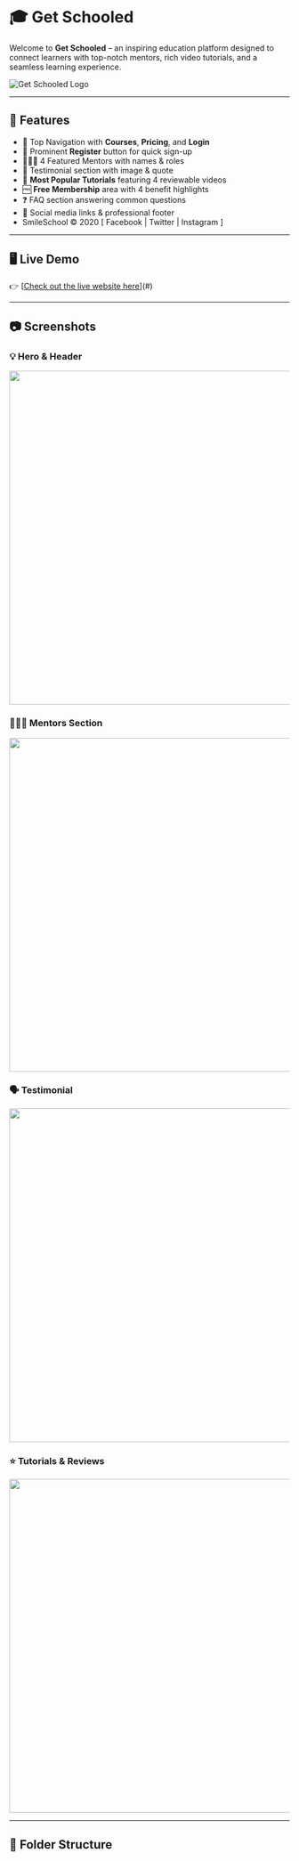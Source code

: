 # 🎓 Get Schooled

Welcome to **Get Schooled** – an inspiring education platform designed to connect learners with top-notch mentors, rich video tutorials, and a seamless learning experience.

![Get Schooled Logo](link-to-your-logo.png)

---

## 🚀 Features

- 🔗 Top Navigation with **Courses**, **Pricing**, and **Login**
- 🔘 Prominent **Register** button for quick sign-up
- 👩🏽‍🏫 4 Featured Mentors with names & roles
- 💬 Testimonial section with image & quote
- 🎥 **Most Popular Tutorials** featuring 4 reviewable videos
- 🆓 **Free Membership** area with 4 benefit highlights
- ❓ FAQ section answering common questions
- 📱 Social media links & professional footer
- SmileSchool © 2020
[ Facebook | Twitter | Instagram ]


---

## 🖥️ Live Demo

👉 [[Check out the live website here](https://www.figma.com/design/dyYL6Ku4WG7vsdpwvlcJZC/Homepage?node-id=3558-0&t=8O0tfLWF5nOSVmN4-0)](#) 

---

## 📷 Screenshots

### 💡 Hero & Header
<img src="screenshot-hero.png" width="600"/>

### 👩🏾‍🏫 Mentors Section
<img src="screenshot-mentors.png" width="600"/>

### 🗣️ Testimonial
<img src="screenshot-testimonial.png" width="600"/>

### ⭐ Tutorials & Reviews
<img src="screenshot-tutorials.png" width="600"/>

---

## 📁 Folder Structure

